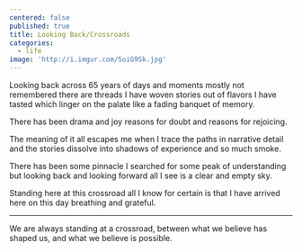 ```yaml
---
centered: false
published: true
title: Looking Back/Crossroads
categories:
  - life
image: 'http://i.imgur.com/SoiG9Sk.jpg'
---
```

Looking back
across 65 years
of days and moments
mostly not remembered
there are threads
I have woven stories out of
flavors I have tasted
which linger on the palate
like a fading banquet
of memory.

There has been drama
and joy
reasons for doubt
and reasons for rejoicing.

The meaning of it all
escapes me
when I trace the paths
in narrative detail
and the stories dissolve
into shadows of experience
and so much smoke.

There has been 
some pinnacle
I searched for
some peak 
of understanding
but looking back
and looking forward
all I see
is a clear and empty sky.

Standing here
at this crossroad
all I know for certain
is that I have arrived here
on this day 
breathing 
and grateful.

---

We are always standing 
at a crossroad,
between what we believe 
has shaped us,
and what we believe 
is possible.
